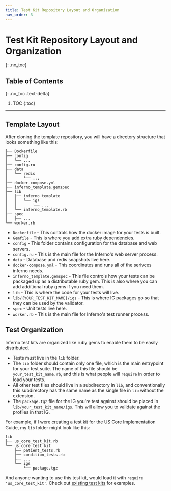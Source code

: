 ```yaml
---
title: Test Kit Repository Layout and Organization
nav_order: 3
---
```

# Test Kit Repository Layout and Organization
{: .no_toc}

## Table of Contents
{: .no_toc .text-delta}

1. TOC
{:toc}
---
## Template Layout
After cloning the template repository, you will have a directory structure that
looks something like this:
```
├── Dockerfile
├── config
│   └── ...
├── config.ru
├── data
│   └── redis
│       └── ...
├── docker-compose.yml
├── inferno_template.gemspec
├── lib
│   ├── inferno_template
│   │   └── igs
│   │       └── ...
│   └── inferno_template.rb
├── spec
│   ├── ...
└── worker.rb
```
- `Dockerfile` - This controls how the docker image for your tests is built.
- `Gemfile` - This is where you add extra ruby dependencies.
- `config` - This folder contains configuration for the database and web
  servers.
- `config.ru` - This is the main file for the Inferno's web server process.
- `data` - Database and redis snapshots live here.
- `docker-compose.yml` - This coordinates and runs all of the serivces inferno
  needs.
- `inferno_template.gemspec` - This file controls how your tests can be packaged
  up as a distributable ruby gem. This is also where you can add additional ruby
  gems if you need them.
- `lib` - This is where the code for your tests will live.
- `lib/{YOUR_TEST_KIT_NAME}/igs` - This is where IG packages go so that they can
  be used by the validator.
- `spec` - Unit tests live here.
- `worker.rb` - This is the main file for Inferno's test runner process.

## Test Organization
Inferno test kits are organized like ruby gems to enable them to be easily
distributed.
- Tests must live in the `lib` folder.
- The `lib` folder should contain only one file, which is the main entrypoint
  for your test suite. The name of this file should be `your_test_kit_name.rb`,
  and this is what people will `require` in order to load your tests.
- All other test files should live in a subdirectory in `lib`, and
  conventionally this subdirectory has the same name as the single file in `lib`
  without the extension.
- The `package.tgz` file for the IG you're test against should be placed in
  `lib/your_test_kit_name/igs`. This will allow you to validate against the
  profiles in that IG.

For example, if I were creating a test kit for the US Core Implementation Guide,
my `lib` folder might look like this:
```
lib
├── us_core_test_kit.rb
└── us_core_test_kit
    ├── patient_tests.rb
    ├── condition_tests.rb
    ├── ...
    └── igs
        └── package.tgz
```
And anyone wanting to use this test kit, would load it with `require
'us_core_test_kit'`. Check out [existing test
kits](/inferno-core/#inferno-test-kits) for examples.
